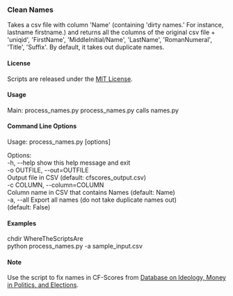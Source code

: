 ### Clean Names

Takes a csv file with column 'Name' (containing 'dirty names.' For instance, lastname firstname.) and returns all the columns of the original csv file + 'uniqid', 'FirstName', 'MiddleInitial/Name', 'LastName', 'RomanNumeral', 'Title', 'Suffix'. By default, it takes out duplicate names.

#### License

Scripts are released under the [MIT License][].

#### Usage

Main: process\_names.py process\_names.py calls names.py

#### Command Line Options

Usage: process\_names.py [options]  
  
Options:  
    	-h, 		--help show this help message and exit  
    	-o OUTFILE, --out=OUTFILE  
                  	Output file in CSV (default: cfscores\_output.csv)  
    	-c COLUMN, --column=COLUMN  
                  	Column name in CSV that contains Names (default: Name)  
    	-a, --all    Export all names (do not take duplicate names out)  
                 	 (default: False)

#### Examples

chdir WhereTheScriptsAre  
python process\_names.py -a sample\_input.csv  

#### Note

Use the script to fix names in CF-Scores from [Database on Ideology, Money in Politics, and Elections][].

  [MIT License]: https://github.com/soodoku/Clean-Names/License%20for%20Scripts.md
  [Database on Ideology, Money in Politics, and Elections]: http://data.stanford.edu/dime
